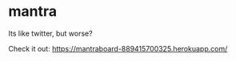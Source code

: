 # mantra

Its like twitter, but worse? 


Check it out: https://mantraboard-889415700325.herokuapp.com/
